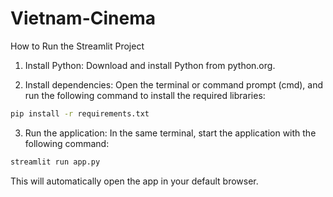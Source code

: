 # Vietnam-Cinema

How to Run the Streamlit Project
1. Install Python:
Download and install Python from python.org.

2. Install dependencies:
Open the terminal or command prompt (cmd), and run the following command to install the required libraries:


```bash
pip install -r requirements.txt
```

3. Run the application:
In the same terminal, start the application with the following command:

```bash
streamlit run app.py
```
This will automatically open the app in your default browser.
